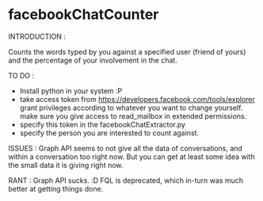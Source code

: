 facebookChatCounter
===================
INTRODUCTION : 

Counts the words typed by you against a specified user (friend of yours) and the percentage of your involvement in the chat.


TO DO :

 * Install python in your system :P
 * take access token from https://developers.facebook.com/tools/explorer
    grant privileges according to whatever you want to change yourself.
    make sure you give access to read_mailbox in extended permissions.
 * specify this token in the facebookChatExtractor.py
 * specify the person you are interested to count against.
 
ISSUES : 
Graph API seems to not give all the data of conversations, and within a conversation too right now. 
But you can get at least some idea with the small data it is giving right now.

RANT :
Graph API sucks. :D 
FQL is deprecated, which in-turn was much better at getting things done.
